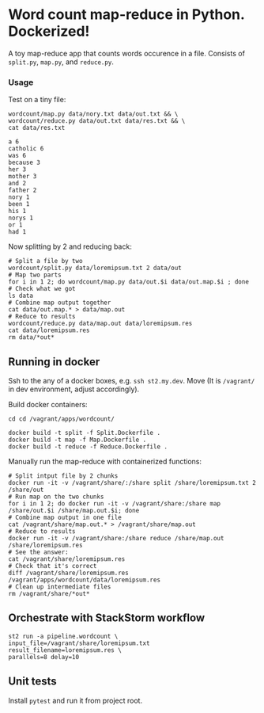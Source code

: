 # Word count map-reduce in Python. Dockerized!

A toy map-reduce app that counts words occurence in a file.
Consists of `split.py`, `map.py`, and `reduce.py`.


### Usage

Test on a tiny file:

```
wordcount/map.py data/nory.txt data/out.txt && \
wordcount/reduce.py data/out.txt data/res.txt && \
cat data/res.txt

a 6
catholic 6
was 6
because 3
her 3
mother 3
and 2
father 2
nory 1
been 1
his 1
norys 1
or 1
had 1

```

Now splitting by 2 and reducing back:

```
# Split a file by two
wordcount/split.py data/loremipsum.txt 2 data/out
# Map two parts
for i in 1 2; do wordcount/map.py data/out.$i data/out.map.$i ; done
# Check what we got
ls data
# Combine map output together
cat data/out.map.* > data/map.out
# Reduce to results
wordcount/reduce.py data/map.out data/loremipsum.res
cat data/loremipsum.res
rm data/*out*
```

## Running in docker

Ssh to the any of a docker boxes, e.g. `ssh st2.my.dev`. Move (It is `/vagrant/` in dev environment, adjust accordingly).

Build docker containers:

```
cd cd /vagrant/apps/wordcount/

docker build -t split -f Split.Dockerfile .
docker build -t map -f Map.Dockerfile .
docker build -t reduce -f Reduce.Dockerfile .
```

Manually run the map-reduce with containerized functions:

```
# Split intput file by 2 chunks
docker run -it -v /vagrant/share/:/share split /share/loremipsum.txt 2 /share/out
# Run map on the two chunks
for i in 1 2; do docker run -it -v /vagrant/share:/share map /share/out.$i /share/map.out.$i; done
# Combine map output in one file
cat /vagrant/share/map.out.* > /vagrant/share/map.out
# Reduce to results
docker run -it -v /vagrant/share:/share reduce /share/map.out /share/loremipsum.res
# See the answer:
cat /vagrant/share/loremipsum.res
# Check that it's correct
diff /vagrant/share/loremipsum.res /vagrant/apps/wordcount/data/loremipsum.res
# Clean up intermediate files
rm /vagrant/share/*out*

 ```

## Orchestrate with StackStorm workflow

```
st2 run -a pipeline.wordcount \
input_file=/vagrant/share/loremipsum.txt result_filename=loremipsum.res \
parallels=8 delay=10
```

## Unit tests
Install `pytest` and run it from project root.

